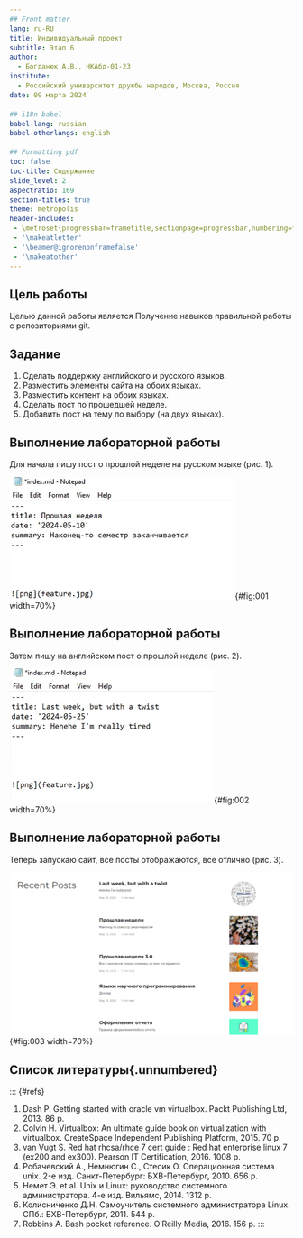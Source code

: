 ```yaml
---
## Front matter
lang: ru-RU
title: Индивидуальный проект
subtitle: Этап 6
author:
  - Богданюк А.В., НКАбд-01-23
institute:
  - Российский университет дружбы народов, Москва, Россия
date: 09 марта 2024

## i18n babel
babel-lang: russian
babel-otherlangs: english

## Formatting pdf
toc: false
toc-title: Содержание
slide_level: 2
aspectratio: 169
section-titles: true
theme: metropolis
header-includes:
 - \metroset{progressbar=frametitle,sectionpage=progressbar,numbering=fraction}
 - '\makeatletter'
 - '\beamer@ignorenonframefalse'
 - '\makeatother'
---
```


## Цель работы

Целью данной работы является Получение навыков правильной работы с репозиториями git.

## Задание

1. Сделать поддержку английского и русского языков.
2. Разместить элементы сайта на обоих языках.
3. Разместить контент на обоих языках.
4. Сделать пост по прошедшей неделе.
5. Добавить пост на тему по выбору (на двух языках).

## Выполнение лабораторной работы

Для начала пишу пост о прошлой неделе на русском языке (рис. 1).

![Пишу пост](image/1.png){#fig:001 width=70%}

## Выполнение лабораторной работы

Затем пишу на английском пост о прошлой неделе (рис. 2).

![Пишу пост](image/2.png){#fig:002 width=70%}

## Выполнение лабораторной работы

Теперь запускаю сайт, все посты отображаются, все отлично (рис. 3).

![Мой сайт](image/3.png){#fig:003 width=70%}

## Список литературы{.unnumbered}

::: {#refs}
1. Dash P. Getting started with oracle vm virtualbox. Packt Publishing Ltd, 2013. 86 p.
2. Colvin H. Virtualbox: An ultimate guide book on virtualization with virtualbox. CreateSpace Independent Publishing Platform, 2015. 70 p.
3. van Vugt S. Red hat rhcsa/rhce 7 cert guide : Red hat enterprise linux 7 (ex200 and ex300). Pearson IT Certification, 2016. 1008 p.
4. Робачевский А., Немнюгин С., Стесик О. Операционная система unix. 2-е изд. Санкт-Петербург: БХВ-Петербург, 2010. 656 p.
5. Немет Э. et al. Unix и Linux: руководство системного администратора. 4-е изд. Вильямс, 2014. 1312 p.
6. Колисниченко Д.Н. Самоучитель системного администратора Linux. СПб.: БХВ-Петербург, 2011. 544 p.
7. Robbins A. Bash pocket reference. O’Reilly Media, 2016. 156 p.
:::
